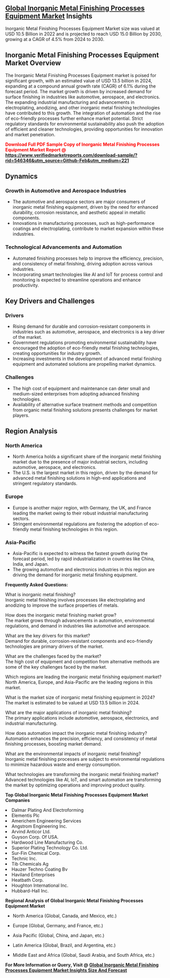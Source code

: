 <h2><a href="https://www.verifiedmarketreports.com/download-sample/?rid=546346&amp;utm_source=Github&amp;utm_medium=221" target="_blank">Global Inorganic Metal Finishing Processes Equipment Market</a> Insights</h2><p>Inorganic Metal Finishing Processes Equipment Market size was valued at USD 10.5 Billion in 2022 and is projected to reach USD 15.0 Billion by 2030, growing at a CAGR of 4.5% from 2024 to 2030.</p><p> <h2>Inorganic Metal Finishing Processes Equipment Market Overview</h2> <p>The Inorganic Metal Finishing Processes Equipment market is poised for significant growth, with an estimated value of USD 13.5 billion in 2024, expanding at a compound annual growth rate (CAGR) of 6.1% during the forecast period. The market growth is driven by increased demand for surface finishing in industries like automotive, aerospace, and electronics. The expanding industrial manufacturing and advancements in electroplating, anodizing, and other inorganic metal finishing technologies have contributed to this growth. The integration of automation and the rise of eco-friendly processes further enhance market potential. Strict regulatory standards for environmental sustainability also push the adoption of efficient and cleaner technologies, providing opportunities for innovation and market penetration.</p> <p><strong><p><span class=""><span style="color: #ff0000;"><strong>Download Full PDF Sample Copy of Inorganic Metal Finishing Processes Equipment Market Report</strong> @ </span><a href="https://www.verifiedmarketreports.com/download-sample/?rid=546346&amp;utm_source=Github-Feb&amp;utm_medium=221" target="_blank">https://www.verifiedmarketreports.com/download-sample/?rid=546346&amp;utm_source=Github-Feb&amp;utm_medium=221</a></span></p></strong></p> <h2>Dynamics</h2> <h3>Growth in Automotive and Aerospace Industries</h3> <ul> <li>The automotive and aerospace sectors are major consumers of inorganic metal finishing equipment, driven by the need for enhanced durability, corrosion resistance, and aesthetic appeal in metallic components.</li> <li>Innovations in manufacturing processes, such as high-performance coatings and electroplating, contribute to market expansion within these industries.</li> </ul> <h3>Technological Advancements and Automation</h3> <ul> <li>Automated finishing processes help to improve the efficiency, precision, and consistency of metal finishing, driving adoption across various industries.</li> <li>Incorporating smart technologies like AI and IoT for process control and monitoring is expected to streamline operations and enhance productivity.</li> </ul> <h2>Key Drivers and Challenges</h2> <h3>Drivers</h3> <ul> <li>Rising demand for durable and corrosion-resistant components in industries such as automotive, aerospace, and electronics is a key driver of the market.</li> <li>Government regulations promoting environmental sustainability have encouraged the adoption of eco-friendly metal finishing technologies, creating opportunities for industry growth.</li> <li>Increasing investments in the development of advanced metal finishing equipment and automated solutions are propelling market dynamics.</li> </ul> <h3>Challenges</h3> <ul> <li>The high cost of equipment and maintenance can deter small and medium-sized enterprises from adopting advanced finishing technologies.</li> <li>Availability of alternative surface treatment methods and competition from organic metal finishing solutions presents challenges for market players.</li> </ul> <h2>Region Analysis</h2> <h3>North America</h3> <ul> <li>North America holds a significant share of the inorganic metal finishing market due to the presence of major industrial sectors, including automotive, aerospace, and electronics.</li> <li>The U.S. is the largest market in this region, driven by the demand for advanced metal finishing solutions in high-end applications and stringent regulatory standards.</li> </ul> <h3>Europe</h3> <ul> <li>Europe is another major region, with Germany, the UK, and France leading the market owing to their robust industrial manufacturing sectors.</li> <li>Stringent environmental regulations are fostering the adoption of eco-friendly metal finishing technologies in this region.</li> </ul> <h3>Asia-Pacific</h3> <ul> <li>Asia-Pacific is expected to witness the fastest growth during the forecast period, led by rapid industrialization in countries like China, India, and Japan.</li> <li>The growing automotive and electronics industries in this region are driving the demand for inorganic metal finishing equipment.</li> </ul> <p><strong>Frequently Asked Questions:</strong></p> <p>What is inorganic metal finishing? <br>Inorganic metal finishing involves processes like electroplating and anodizing to improve the surface properties of metals.</p> <p>How does the inorganic metal finishing market grow? <br>The market grows through advancements in automation, environmental regulations, and demand in industries like automotive and aerospace.</p> <p>What are the key drivers for this market? <br>Demand for durable, corrosion-resistant components and eco-friendly technologies are primary drivers of the market.</p> <p>What are the challenges faced by the market? <br>The high cost of equipment and competition from alternative methods are some of the key challenges faced by the market.</p> <p>Which regions are leading the inorganic metal finishing equipment market? <br>North America, Europe, and Asia-Pacific are the leading regions in this market.</p> <p>What is the market size of inorganic metal finishing equipment in 2024? <br>The market is estimated to be valued at USD 13.5 billion in 2024.</p> <p>What are the major applications of inorganic metal finishing? <br>The primary applications include automotive, aerospace, electronics, and industrial manufacturing.</p> <p>How does automation impact the inorganic metal finishing industry? <br>Automation enhances the precision, efficiency, and consistency of metal finishing processes, boosting market demand.</p> <p>What are the environmental impacts of inorganic metal finishing? <br>Inorganic metal finishing processes are subject to environmental regulations to minimize hazardous waste and energy consumption.</p> <p>What technologies are transforming the inorganic metal finishing market? <br>Advanced technologies like AI, IoT, and smart automation are transforming the market by optimizing operations and improving product quality.</p> </p><p><strong>Top Global Inorganic Metal Finishing Processes Equipment Market Companies</strong></p><div data-test-id=""><p><li>Dalmar Plating And Electroforming</li><li> Elementis Plc</li><li> Americhem Engineering Services</li><li> Angstrom Engineering Inc.</li><li> Arvind Anticor Ltd.</li><li> Guyson Corp. Of USA.</li><li> Hardwood Line Manufacturing Co.</li><li> Superior Plating Technology Co. Ltd.</li><li> Sur-Fin Chemical Corp.</li><li> Technic Inc.</li><li> Tib Chemicals Ag</li><li> Hauzer Techno Coating Bv</li><li> Haviland Enterprises</li><li> Heatbath Corp.</li><li> Houghton International Inc.</li><li> Hubbard-Hall Inc.</li></p><div><strong>Regional Analysis of&nbsp;Global Inorganic Metal Finishing Processes Equipment Market</strong></div><ul><li dir="ltr"><p dir="ltr">North America&nbsp;(Global, Canada, and Mexico, etc.)</p></li><li dir="ltr"><p dir="ltr">Europe (Global, Germany, and France, etc.)</p></li><li dir="ltr"><p dir="ltr">Asia Pacific&nbsp;(Global, China, and Japan, etc.)</p></li><li dir="ltr"><p dir="ltr">Latin America&nbsp;(Global, Brazil, and Argentina, etc.)</p></li><li dir="ltr">Middle East and Africa&nbsp;(Global, Saudi Arabia, and South Africa, etc.)</li></ul><p><strong>For More Information or Query, Visit @&nbsp;</strong><strong><a href="https://www.verifiedmarketreports.com/product/inorganic-metal-finishing-processes-equipment-market-size-and-forecast/?utm_source=Github&amp;utm_medium=221" target="_blank">Global Inorganic Metal Finishing Processes Equipment Market Insights Size And Forecast</a></strong></p></div>
